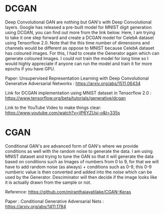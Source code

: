 # DCGAN


Deep Convolutional GAN are nothing but GAN's with Deep Convolutional layers. Google has released a pre-built model for MNIST digit generation using DCGAN, you can find out more from the link below. Here, I am trying to take it one step forward and create a DCGAN model for CelebA dataset using Tensorflow 2.0. Note that the this time number of dimensions and channels would be different as oppose to MNIST because CelebA dataset has coloured images. For this, I had to create the Generator again which can generate coloured Images. 
I could not train the model for long time so I would highly appreciate if anyone can run the model and train it for more epochs if you have GPU.


Paper: Unsupervised Representation Learning with Deep Convolutional Generative Adversarial Networks : https://arxiv.org/abs/1511.06434

Link for DCGAN implementation using MNIST dataset in Tensorflow 2.0 : https://www.tensorflow.org/beta/tutorials/generative/dcgan

Link to the YouTube Video to make things clear: https://www.youtube.com/watch?v=jIP6YZUsj-o&t=335s

# CGAN

Conditional GAN's are advanced form of GAN's where we provide conditions as well with the random noise to generate the data. I am using MNIST dataset and trying to tune the GAN so that it will generate the data based on conditions such as Images of numbers from 0 to 9, for that we will have to add random noise (as always) + conditions such as 0-9, this 0-9 numberic value is then converted and added into the noise which can be used by the Generator. Desciminator will then decide if the image looks like it is actually drawn from the sample or not. 

Reference: https://github.com/miranthajayatilake/CGAN-Keras

Paper : Conditional Generative Adversarial Nets :  https://arxiv.org/abs/1411.1784
